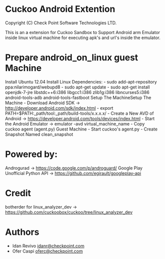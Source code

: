 Cuckoo Android Extention
=========
Copyright (C) Check Point Software Technologies LTD.

This is an a extension for Cuckoo Sandbox to Support Android arm Emulator inside
linux virtual machine for executing apk's and url's inside the emulator.

Prepare android_on_linux guest Machine
======================================


Install Ubuntu 12.04
Install Linux Dependencies:
    - sudo add-apt-repository ppa:nilarimogard/webupd8
    - sudo apt-get update
    - sudo apt-get install openjdk-7-jre libstdc++6:i386 libgcc1:i386 zlib1g:i386
    libncurses5:i386 android-tools-adb android-tools-fastboot
 Setup The MachineSetup The Machine
    - Download Android SDK ->  http://developer.android.com/sdk/index.html
   	- export PATH=$PATH:_path/tool:_path/build-tools/x.x.x.x/
   	- Create a New AVD of Android  -> https://developer.android.com/tools/devices/index.html
   	- Start the Android Emulator -> emulator -avd virtual_machine_name
   	- Copy cuckoo agent (agent.py) Guest Machine
   	- Start cuckoo's agent.py
   	- Create Snapshot Named clean_snapshot

Powered by:
===========
Androgurad -> https://code.google.com/p/androguard/
Google Play Unofficial Python API -> https://github.com/egirault/googleplay-api

Credit 
======
botherder for linux_analyzer_dev -> https://github.com/cuckoobox/cuckoo/tree/linux_analyzer_dev

Authors
=======
- Idan Revivo idanr@checkpoint.com
- Ofer Caspi oferc@checkpoint.com
